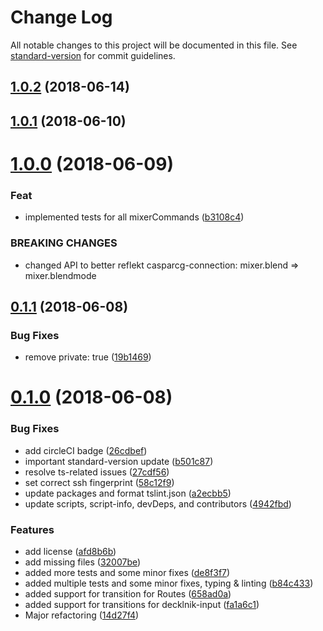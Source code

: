 # Change Log

All notable changes to this project will be documented in this file. See [standard-version](https://github.com/conventional-changelog/standard-version) for commit guidelines.

<a name="1.0.2"></a>
## [1.0.2](https://github.com/SuperFlyTV/casparcg-state/compare/1.0.1...1.0.2) (2018-06-14)



<a name="1.0.1"></a>
## [1.0.1](https://github.com/SuperFlyTV/casparcg-state/compare/1.0.0...1.0.1) (2018-06-10)



<a name="1.0.0"></a>
# [1.0.0](https://bitbucket.org/superflytv/casparcg-state/compare/0.1.1...1.0.0) (2018-06-09)


### Feat

* implemented tests for all mixerCommands ([b3108c4](https://bitbucket.org/superflytv/casparcg-state/commits/b3108c4))


### BREAKING CHANGES

* changed API to better reflekt casparcg-connection: mixer.blend => mixer.blendmode



<a name="0.1.1"></a>
## [0.1.1](https://bitbucket.org/superflytv/casparcg-state/compare/0.1.0...0.1.1) (2018-06-08)


### Bug Fixes

* remove private: true ([19b1469](https://bitbucket.org/superflytv/casparcg-state/commits/19b1469))



<a name="0.1.0"></a>
# [0.1.0](https://bitbucket.org/superflytv/casparcg-state/compare/v0.0.4...v0.1.0) (2018-06-08)


### Bug Fixes

* add circleCI badge ([26cdbef](https://bitbucket.org/superflytv/casparcg-state/commits/26cdbef))
* important standard-version update ([b501c87](https://bitbucket.org/superflytv/casparcg-state/commits/b501c87))
* resolve ts-related issues ([27cdf56](https://bitbucket.org/superflytv/casparcg-state/commits/27cdf56))
* set correct ssh fingerprint ([58c12f9](https://bitbucket.org/superflytv/casparcg-state/commits/58c12f9))
* update packages and format tslint.json ([a2ecbb5](https://bitbucket.org/superflytv/casparcg-state/commits/a2ecbb5))
* update scripts, script-info, devDeps, and contributors ([4942fbd](https://bitbucket.org/superflytv/casparcg-state/commits/4942fbd))


### Features

* add license ([afd8b6b](https://bitbucket.org/superflytv/casparcg-state/commits/afd8b6b))
* add missing files ([32007be](https://bitbucket.org/superflytv/casparcg-state/commits/32007be))
* added more tests and some minor fixes ([de8f3f7](https://bitbucket.org/superflytv/casparcg-state/commits/de8f3f7))
* added multiple tests and some minor fixes, typing & linting ([b84c433](https://bitbucket.org/superflytv/casparcg-state/commits/b84c433))
* added support for transition for Routes ([658ad0a](https://bitbucket.org/superflytv/casparcg-state/commits/658ad0a))
* added support for transitions for decklnik-input ([fa1a6c1](https://bitbucket.org/superflytv/casparcg-state/commits/fa1a6c1))
* Major refactoring ([14d27f4](https://bitbucket.org/superflytv/casparcg-state/commits/14d27f4))
